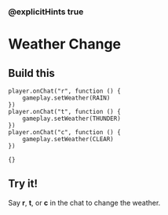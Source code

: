 ### @explicitHints true

# Weather Change

## Build this

```blocks
player.onChat("r", function () {
    gameplay.setWeather(RAIN)
})
player.onChat("t", function () {
    gameplay.setWeather(THUNDER)
})
player.onChat("c", function () {
    gameplay.setWeather(CLEAR)
})
```

```template
{}
```

## Try it!

Say **r**, **t**, or **c** in the chat to change the weather.